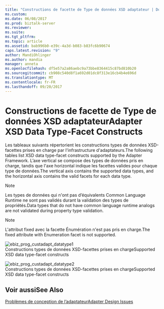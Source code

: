 ```yaml
---
title: "Constructions de facette de Type de données XSD adaptateur | Documents Microsoft"
ms.custom: 
ms.date: 06/08/2017
ms.prod: biztalk-server
ms.reviewer: 
ms.suite: 
ms.tgt_pltfrm: 
ms.topic: article
ms.assetid: bab996b0-e39c-4a3d-b083-b83fc6b90674
caps.latest.revision: "9"
author: MandiOhlinger
ms.author: mandia
manager: anneta
ms.openlocfilehash: df5e57a2a86aebc9a73bbe8364415c87bd810b20
ms.sourcegitcommit: cb908c540d8f1a692d01dc8f313e16cb4b4e696d
ms.translationtype: MT
ms.contentlocale: fr-FR
ms.lasthandoff: 09/20/2017
---
```

# <a name="adapter-xsd-data-type-facet-constructs"></a><span data-ttu-id="93bd3-102">Constructions de facette de Type de données XSD adaptateur</span><span class="sxs-lookup"><span data-stu-id="93bd3-102">Adapter XSD Data Type-Facet Constructs</span></span>
<span data-ttu-id="93bd3-103">Les tableaux suivants répertorient les constructions types de données XSD-facettes prises en charge par l'infrastructure d'adaptateurs.</span><span class="sxs-lookup"><span data-stu-id="93bd3-103">The following tables list XSD data type-facet constructs supported by the Adapter Framework.</span></span> <span data-ttu-id="93bd3-104">L’axe vertical se compose des types de données pris en charge, tandis que l'axe horizontal indique les facettes valides pour chaque type de données.</span><span class="sxs-lookup"><span data-stu-id="93bd3-104">The vertical axis contains the supported data types, and the horizontal axis contains the valid facets for each data type.</span></span>  
  
> [!NOTE]
>  <span data-ttu-id="93bd3-105">Les types de données qui n'ont pas d’équivalents Common Language Runtime ne sont pas validés durant la validation des types de propriétés.</span><span class="sxs-lookup"><span data-stu-id="93bd3-105">Data types that do not have common language runtime analogs are not validated during property type validation.</span></span>  
  
> [!NOTE]
>  <span data-ttu-id="93bd3-106">L'attribut fixed avec la facette Énumération n'est pas pris en charge.</span><span class="sxs-lookup"><span data-stu-id="93bd3-106">The fixed attribute with Enumeration facet is not supported.</span></span>  
  
 ![](../core/media/ebiz-prog-custadapt-datatype1.gif "ebiz_prog_custadapt_datatype1")  
<span data-ttu-id="93bd3-107">Constructions types de données XSD-facettes prises en charge</span><span class="sxs-lookup"><span data-stu-id="93bd3-107">Supported XSD data type-facet constructs</span></span>  
  
 ![](../core/media/ebiz-prog-custadapt-datatype2.gif "ebiz_prog_custadapt_datatype2")  
<span data-ttu-id="93bd3-108">Constructions types de données XSD-facettes prises en charge</span><span class="sxs-lookup"><span data-stu-id="93bd3-108">Supported XSD data type-facet constructs</span></span>  
  
## <a name="see-also"></a><span data-ttu-id="93bd3-109">Voir aussi</span><span class="sxs-lookup"><span data-stu-id="93bd3-109">See Also</span></span>  
 [<span data-ttu-id="93bd3-110">Problèmes de conception de l’adaptateur</span><span class="sxs-lookup"><span data-stu-id="93bd3-110">Adapter Design Issues</span></span>](../core/adapter-design-issues.md)
